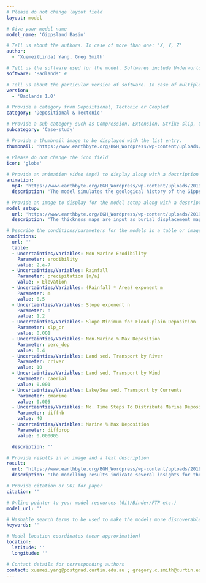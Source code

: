 ```yaml
---
# Please do not change layout field 
layout: model

# Give your model name
model_name: 'Gippsland Basin'

# Tell us about the authors. In case of more than one: 'X, Y, Z'
author: 
  - 'Xuemei(Linda) Yang, Greg Smith'

# Tell us the software used for the model. Softwares include Underworld, Badlands, Badlands-Underworld, Badlands-GPlates-CitcomS
software: 'Badlands' # 

# Tell us about the particular version of software. In case of multiple, mention them in a list format by adding a bullet dash in the next line as shown
version: 
  - 'Badlands 1.0'

# Provide a category from Depositional, Tectonic or Coupled
category: 'Depositional & Tectonic' 

# Provide a sub category such as Compression, Extension, Strike-slip, Conceptual, Case-study.
subcategory: 'Case-study'

# Provide a thumbnail image to be displayed with the list entry.  
thumbnail: 'https://www.earthbyte.org/BGH_Wordpress/wp-content/uploads/2019/09/0.png'

# Please do not change the icon field
icon: 'globe'
  
# Provide an animation video (mp4) to display along with a description
animation:
  mp4: 'https://www.earthbyte.org/BGH_Wordpress/wp-content/uploads/2019/09/Gippsland_model.mp4'
  description: 'The model simulates the geological history of the Gippsland Basin, constrained by a realistic 3D structural and stratigraphic model built in Petrel software. The aim is to assess and calibrate the theoretical tectonic and sedimentary models using empirical data for a rift basin.  The Badlands models are used to assess and measure the relative effect of significant variables for sedimentary basins, including: extension, subsidence, uplift, erosion, climate, sea level change and sedimentation of non-marine, marine, shelf and carbonate sequences.'

# Provide an image to display for the model setup along with a description
model_setup:
  url: 'https://www.earthbyte.org/BGH_Wordpress/wp-content/uploads/2019/09/model-setup.jpg'
  description: 'The thickness maps are input as burial displacement maps to simulate extension/subsidence history. The input maps are generated from the 3D realistic Petrel model.  This model is based on seismic interpretation of all the open file 3D and 2D seismic surveys and correlation of over 250 offshore wells and more than 1000 onshore wells or bores. The interpreted seismic surfaces and well data are used to create thickness maps between the main horizons (e.g. topography, mid Miocene, top Latrobe Group, base Tertiary, top Strzelecki Group, top Basement).'

# Describe the conditions/parameters for the models in a table or image or both along with a description
conditions:
  url: ''
  table:
  - Uncertainties/Variables: Non Marine Erodibility
    Parameter: erodibility
    value: 2.e-7
  - Uncertainties/Variables: Rainfall
    Parameter: precipitation [m/a]
    value: ∝ Elevation
  - Uncertainties/Variables: (Rainfall * Area) exponent m
    Parameter: m
    value: 0.5
  - Uncertainties/Variables: Slope exponent n
    Parameter: n
    value: 1.2
  - Uncertainties/Variables: Slope Minimum for Flood-plain Deposition
    Parameter: slp_cr
    value: 0.001
  - Uncertainties/Variables: Non-Marine % Max Deposition
    Parameter: perc_dep
    value: 0.4
  - Uncertainties/Variables: Land sed. Transport by River
    Parameter: criver
    value: 10
  - Uncertainties/Variables: Land sed. Transport by Wind
    Parameter: caerial
    value: 0.001
  - Uncertainties/Variables: Lake/Sea sed. Transport by Currents
    Parameter: cmarine
    value: 0.005
  - Uncertainties/Variables: No. Time Steps To Distribute Marine Deposits
    Parameter: diffnb
    value: 40
  - Uncertainties/Variables: Marine % Max Deposition
    Parameter: diffprop
    value: 0.000005

  description: ''

# Provide results in an image and a text description
result:
  url: 'https://www.earthbyte.org/BGH_Wordpress/wp-content/uploads/2019/09/Gippsland.png'
  description: 'The modelling results indicate several insights for the Gippsland Basin.  The initial paleo-topography at ~137 Ma comprised extensive highlands covering the entire region.  The Early Cretaceous paleo-environment was intracratonic, with sediment transport from east to west, and in the late Early Cretaceous included an inland sea. The Mid Cretaceous uplift caused emergence of the entire basin, substantial regional erosion and changed the basin architecture. Subsidence associated with Tasman Sea rifting formed the Central Deep and flipped the fluvial paleo-drainage system towards the east. Latrobe Group sediments then filled the basin, the early Late Cretaceous fluvial and lacustrine sediments (including potential source rocks and good sandstone reservoirs) being progressively transgressed by marginal marine and marine sediments with rising sea levels to flood most areas by the Oligocene. Since then non-marine sediments, dominated by thick coals, were confined to the west behind a thick aggrading and prograding carbonate shelf incised by deep submarine canyons. The very rapid burial of the Latrobe Group was accompanied by slow inversion which resulted in generation, migration and entrapment of substantial hydrocarbons in large anticlines and unconformity traps.'

# Provide citation or DOI for paper
citation: ''

# Online pointer to your model resources (Git/Binder/FTP etc.)
model_url: ''

# Hashable search terms to be used to make the models more discoverable
keywords: '' 

# Model location coordinates (near approximation)
location: 
  latitude: ''
  longitude: ''

# Contact details for corresponding authors
contact: xuemei.yang@postgrad.curtin.edu.au ; gregory.c.smith@curtin.edu.au
---
```

